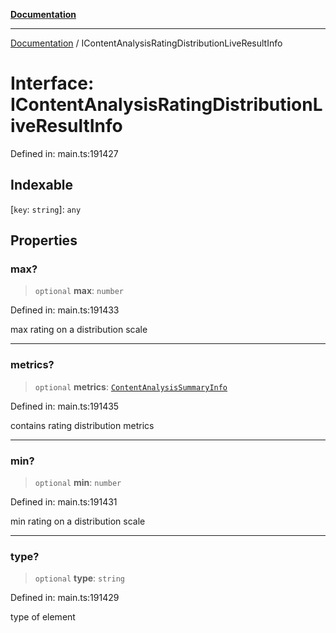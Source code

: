 [**Documentation**](../README.md)

***

[Documentation](../README.md) / IContentAnalysisRatingDistributionLiveResultInfo

# Interface: IContentAnalysisRatingDistributionLiveResultInfo

Defined in: main.ts:191427

## Indexable

\[`key`: `string`\]: `any`

## Properties

### max?

> `optional` **max**: `number`

Defined in: main.ts:191433

max rating on a distribution scale

***

### metrics?

> `optional` **metrics**: [`ContentAnalysisSummaryInfo`](../classes/ContentAnalysisSummaryInfo.md)

Defined in: main.ts:191435

contains rating distribution metrics

***

### min?

> `optional` **min**: `number`

Defined in: main.ts:191431

min rating on a distribution scale

***

### type?

> `optional` **type**: `string`

Defined in: main.ts:191429

type of element
